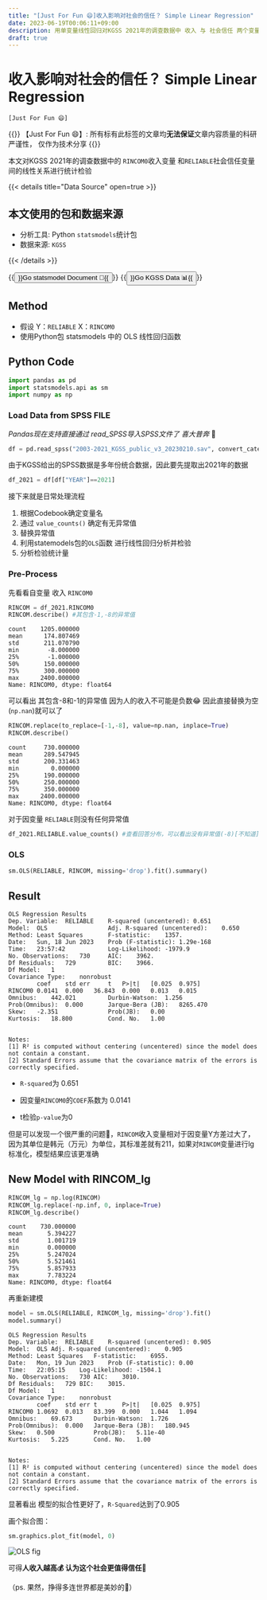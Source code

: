 ```yaml
---
title: "[Just For Fun 😄]收入影响对社会的信任？ Simple Linear Regression"
date: 2023-06-19T00:06:11+09:00
description: 用单变量线性回归对KGSS 2021年的调查数据中 收入 与 社会信任 两个变量间的线性关系进行分析
draft: true
---
```


# 收入影响对社会的信任？ Simple Linear Regression 

`[Just For Fun 😄]`


{{<hint warning>}}
【Just For Fun 😄】: 所有标有此标签的文章均**无法保证**文章内容质量的科研严谨性， 仅作为技术分享
{{</hint>}}


本文对KGSS 2021年的调查数据中的 `RINCOM0`收入变量 和`RELIABLE`社会信任变量 间的线性关系进行统计检验


{{< details title="Data Source" open=true >}}
## 本文使用的包和数据来源
- 分析工具: Python `statsmodels`统计包
- 数据来源: `KGSS` 
 
{{< /details >}}
<br>

{{<button href="https://www.statsmodels.org/stable/stats.html">}}Go statsmodel Document 📄{{</button>}}  {{<button href="https://kgss.skku.edu/kgss/data.do">}}Go KGSS Data 📊{{</button>}}  

## Method

- 假设 Y：`RELIABLE` X：`RINCOM0`
- 使用Python包 statsmodels 中的 OLS 线性回归函数






## Python Code


```python
import pandas as pd
import statsmodels.api as sm
import numpy as np
```

### Load Data from SPSS FILE

*Pandas现在支持直接通过 read_SPSS导入SPSS文件了 喜大普奔* 🫡

```python
df = pd.read_spss("2003-2021_KGSS_public_v3_20230210.sav", convert_categoricals=False)  #由于文件太大 直接不导入SPSS的label label通过KGSS官网给出的Codebook就可以确认了

```

由于KGSS给出的SPSS数据是多年份统合数据，因此要先提取出2021年的数据

```python
df_2021 = df[df["YEAR"]==2021]
```

接下来就是日常处理流程

1. 根据Codebook确定变量名
2. 通过 `value_counts()` 确定有无异常值
3. 替换异常值
4. 利用statemodels包的`OLS`函数 进行线性回归分析并检验
5. 分析检验统计量

### Pre-Process


先看看自变量 收入 `RINCOM0`
```python
RINCOM = df_2021.RINCOM0
RINCOM.describe() #其包含-1,-8的异常值
```

    count    1205.000000
    mean      174.807469
    std       211.070790
    min        -8.000000
    25%        -1.000000
    50%       150.000000
    75%       300.000000
    max      2400.000000
    Name: RINCOM0, dtype: float64

可以看出 其包含-8和-1的异常值 因为人的收入不可能是负数😂 因此直接替换为空(`np.nan`)就可以了

```python
RINCOM.replace(to_replace=[-1,-8], value=np.nan, inplace=True)
RINCOM.describe()
```

    count     730.000000
    mean      289.547945
    std       200.331463
    min         0.000000
    25%       190.000000
    50%       250.000000
    75%       350.000000
    max      2400.000000
    Name: RINCOM0, dtype: float64



对于因变量 `RELIABLE`则没有任何异常值

```python
df_2021.RELIABLE.value_counts() #查看回答分布，可以看出没有异常值(-8)[不知道]的回答
```
### OLS

```python
sm.OLS(RELIABLE, RINCOM, missing='drop').fit().summary()
```

## Result

    OLS Regression Results
    Dep. Variable:	RELIABLE	R-squared (uncentered):	0.651
    Model:	OLS	                Adj. R-squared (uncentered):	0.650
    Method:	Least Squares	    F-statistic:	1357.
    Date:	Sun, 18 Jun 2023	Prob (F-statistic):	1.29e-168
    Time:	23:57:42	        Log-Likelihood:	-1979.9
    No. Observations:	730	    AIC:	3962.
    Df Residuals:	729	        BIC:	3966.
    Df Model:	1		
    Covariance Type:	nonrobust		
            coef	std err	    t	P>|t|	[0.025	0.975]
    RINCOM0	0.0141	0.000	36.843	0.000	0.013	0.015
    Omnibus:	442.021	        Durbin-Watson:	1.256
    Prob(Omnibus):	0.000	    Jarque-Bera (JB):	8265.470
    Skew:	-2.351	            Prob(JB):	0.00
    Kurtosis:	18.800	        Cond. No.	1.00


    Notes:
    [1] R² is computed without centering (uncentered) since the model does not contain a constant.
    [2] Standard Errors assume that the covariance matrix of the errors is correctly specified.


- `R-squared`为 0.651 

- 因变量`RINCOM0`的`COEF`系数为 0.0141

- t检验`p-value`为0


但是可以发现一个很严重的问题🙋，`RINCOM`收入变量相对于因变量Y方差过大了，因为其单位是韩元（万元）为单位，其标准差就有211，如果对`RINCOM`变量进行lg标准化，模型结果应该更准确

## New Model with RINCOM_lg

```python
RINCOM_lg = np.log(RINCOM)
RINCOM_lg.replace(-np.inf, 0, inplace=True)
RINCOM_lg.describe()
```

    count    730.000000
    mean       5.394227
    std        1.001719
    min        0.000000
    25%        5.247024
    50%        5.521461
    75%        5.857933
    max        7.783224
    Name: RINCOM0, dtype: float64

再重新建模

```python
model = sm.OLS(RELIABLE, RINCOM_lg, missing='drop').fit()
model.summary()
```

    OLS Regression Results
    Dep. Variable:	RELIABLE	R-squared (uncentered):	0.905
    Model:	OLS	Adj. R-squared (uncentered):	0.905
    Method:	Least Squares	F-statistic:	6955.
    Date:	Mon, 19 Jun 2023	Prob (F-statistic):	0.00
    Time:	22:05:15	Log-Likelihood:	-1504.1
    No. Observations:	730	AIC:	3010.
    Df Residuals:	729	BIC:	3015.
    Df Model:	1		
    Covariance Type:	nonrobust		
            coef	std err	t	    P>|t|	[0.025	0.975]
    RINCOM0	1.0692	0.013	83.399	0.000	1.044	1.094
    Omnibus:	69.673	    Durbin-Watson:	1.726
    Prob(Omnibus):	0.000	Jarque-Bera (JB):	180.945
    Skew:	0.500	        Prob(JB):	5.11e-40
    Kurtosis:	5.225	    Cond. No.	1.00


    Notes:
    [1] R² is computed without centering (uncentered) since the model does not contain a constant.
    [2] Standard Errors assume that the covariance matrix of the errors is correctly specified.


显著看出 模型的拟合性更好了，`R-Squared`达到了0.905

画个拟合图：

```python
sm.graphics.plot_fit(model, 0)
```

![OLS fig](/imgs/plot_ols1.png)





可得**人收入越高💰 认为这个社会更值得信任🤝**


（ps. 果然，挣得多连世界都是美妙的👀）